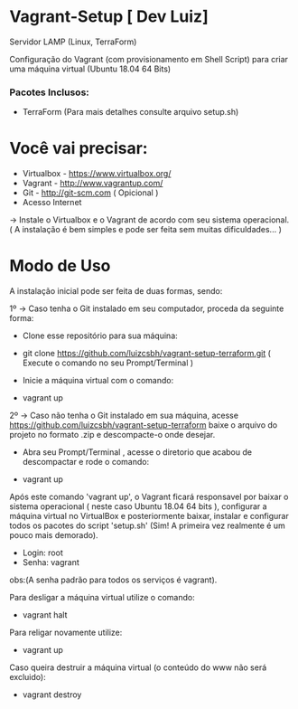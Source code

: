 Vagrant-Setup [ Dev Luiz]
===========

Servidor LAMP (Linux, TerraForm)

Configuração do Vagrant (com provisionamento em Shell Script) para criar uma máquina virtual (Ubuntu 18.04 64 Bits) 

### Pacotes Inclusos:

- TerraForm
(Para mais detalhes consulte arquivo setup.sh)


Você vai precisar: 
==============

- Virtualbox - https://www.virtualbox.org/
- Vagrant - http://www.vagrantup.com/
- Git - http://git-scm.com ( Opicional )
- Acesso Internet


-> Instale o Virtualbox e o Vagrant de acordo com seu sistema operacional. ( A instalação é bem simples e pode ser feita sem muitas dificuldades... )


Modo de Uso
===========

A instalação inicial pode ser feita de duas formas, sendo:

1º -> Caso tenha o Git instalado em seu computador, proceda da seguinte forma:

* Clone esse repositório para sua máquina:

- git clone https://github.com/luizcsbh/vagrant-setup-terraform.git ( Execute o comando no seu Prompt/Terminal )

* Inicie a máquina virtual com o comando:

- vagrant up 

2º -> Caso não tenha o Git instalado em sua máquina, acesse https://github.com/luizcsbh/vagrant-setup-terraform baixe o arquivo do projeto no formato .zip e descompacte-o onde desejar.

* Abra seu Prompt/Terminal , acesse o diretorio que acabou de descompactar e rode o comando:

- vagrant up

Após este comando 'vagrant up', o Vagrant ficará responsavel por baixar o sistema operacional ( neste caso Ubuntu 18.04 64 bits ), configurar a máquina virtual no VirtualBox e posteriormente baixar, instalar e configurar todos os pacotes do script 'setup.sh' (Sim! A primeira vez realmente é um pouco mais demorado).

- Login: root
- Senha: vagrant

obs:(A senha padrão para todos os serviços é vagrant).

Para desligar a máquina virtual utilize o comando:

- vagrant halt

Para religar novamente utilize:

- vagrant up

Caso queira destruir a máquina virtual (o conteúdo do www não será excluido):

- vagrant destroy
